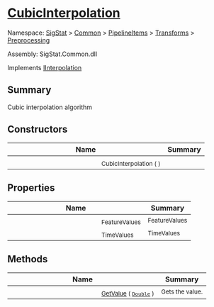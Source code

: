 # [CubicInterpolation](./CubicInterpolation.md)

Namespace: [SigStat]() > [Common](./../../../README.md) > [PipelineItems]() > [Transforms]() > [Preprocessing](./README.md)

Assembly: SigStat.Common.dll

Implements [IInterpolation](./IInterpolation.md)

## Summary
Cubic interpolation algorithm

## Constructors

| Name | Summary | 
| --- | --- | 
| <img width=200/> <sub>CubicInterpolation (  )</sub>| <sub></sub>| <br>


## Properties

| Name | Summary | 
| --- | --- | 
| <img width=200/> <sub>FeatureValues</sub>| <sub>FeatureValues</sub>| <br>
| <img width=200/> <sub>TimeValues</sub>| <sub>TimeValues</sub>| <br>


## Methods

| Name | Summary | 
| --- | --- | 
| <img width=200/> <sub>[GetValue](./Methods/CubicInterpolation-100663727.md) ( [`Double`](https://docs.microsoft.com/en-us/dotnet/api/System.Double) )</sub>| <sub>Gets the value.</sub>| <br>



